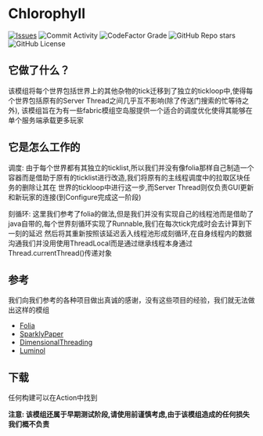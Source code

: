 # Chlorophyll
[![Issues](https://img.shields.io/github/issues/CyanidinMC/Chlorophyll?style=flat-square)](https://github.com/CyanidinMC/Chloriphyll/issues)
![Commit Activity](https://img.shields.io/github/commit-activity/w/CyanidinMC/Chlorophyll?style=flat-square)
![CodeFactor Grade](https://img.shields.io/codefactor/grade/github/CyanidinMC/Chlorophyll?style=flat-square)
![GitHub Repo stars](https://img.shields.io/github/stars/CyanidinMC/Chlorophyll?style=flat-square)
![GitHub License](https://img.shields.io/github/license/CyanidinMC/Chlorophyll)

## 它做了什么？
该模组将每个世界包括世界上的其他杂物的tick迁移到了独立的tickloop中,使得每个世界包括原有的Server Thread之间几乎互不影响(除了传送门搜索的忙等待之外),
该模组旨在为有一些fabric模组空岛服提供一个适合的调度优化使得其能够在单个服务端承载更多玩家

## 它是怎么工作的
调度: 由于每个世界都有其独立的ticklist,所以我们并没有像folia那样自己制造一个容器而是借助于原有的ticklist进行改造,我们将原有的主线程调度中的拉取区块任务的删除让其在
世界的tickloop中进行这一步,而Server Thread则仅负责GUI更新和新玩家的连接(到Configure完成这一阶段)</br>

刻循环: 这里我们参考了folia的做法,但是我们并没有实现自己的线程池而是借助了java自带的,每个世界刻循环实现了Runnable,我们在每次tick完成时会去计算到下一刻的延迟
然后将其重新按照该延迟丢入线程池形成刻循环,在自身线程内的数据沟通我们并没用使用ThreadLocal而是通过继承线程本身通过Thread.currentThread()传递对象

## 参考
我们向我们参考的各种项目做出真诚的感谢，没有这些项目的经验，我们就无法做出这样的模组
 
- [Folia](https://github.com/PaperMC/Folia)
- [SparklyPaper](https://github.com/SparklyPower/SparklyPaper)
- [DimensionalThreading](https://github.com/WearBlackAllDay/DimensionalThreading)
- [Luminol](https://github.com/LuminolMC/Luminol)

## 下载

任何构建可以在Action中找到 

<b>注意: 该模组还属于早期测试阶段,请使用前谨慎考虑,由于该模组造成的任何损失我们概不负责</br>
